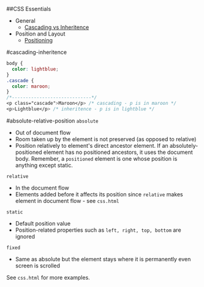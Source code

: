 ##CSS Essentials

* General
  * [Cascading vs Inheritence](#cascading-inheritence)
* Position and Layout
  * [Positioning](#positioning)

#cascading-inheritence
```css
body {
  color: lightblue;
}
.cascade {
  color: maroon;
}
/*-----------------------------*/
<p class="cascade">Maroon</p> /* cascading - p is in maroon */
<p>Lightblue</p> /* inheritence - p is in lightblue */
```

#absolute-relative-position
`absolute`
* Out of document flow
* Room taken up by the element is not preserved (as opposed to relative)
* Position relatively to element's direct ancestor element. If an absolutely-positioned element has no positioned ancestors, it uses the document body. Remember, a `positioned` element is one whose position is anything except static.

`relative`
* In the document flow
* Elements added before it affects its position since `relative` makes element in document flow - see `css.html`

`static`
* Default position value
* Position-related properties such as `left, right, top, bottom` are ignored 

`fixed`
* Same as absolute but the element stays where it is permanently even screen is scrolled

See `css.html` for more examples. 

